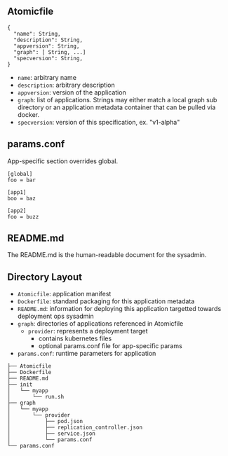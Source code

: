 ## Atomicfile

```
{
  "name": String,
  "description": String,
  "appversion": String,
  "graph": [ String, ...]
  "specversion": String,
}
```

* `name`: arbitrary name
* `description`: arbitrary description
* `appversion`: version of the application
* `graph`: list of applications. Strings may either match a local graph sub directory or an application metadata container that can be pulled via docker.
* `specversion`: version of this specification, ex. "v1-alpha"

## params.conf

App-specific section overrides global.

```
[global]
foo = bar

[app1]
boo = baz

[app2]
foo = buzz
```

## README.md

The README.md is the human-readable document for the sysadmin.

## Directory Layout

* `Atomicfile`: application manifest
* `Dockerfile`: standard packaging for this application metadata
* `README.md`: information for deploying this application targetted towards deployment ops sysadmin
* `graph`: directories of applications referenced in Atomicfile
  * `provider`: represents a deployment target
    * contains kubernetes files
    * optional params.conf file for app-specific params
* `params.conf`: runtime parameters for application


```
├── Atomicfile
├── Dockerfile
├── README.md
├── init
│   └── myapp
│       └── run.sh
├── graph
│   └── myapp
│       └── provider
│           ├── pod.json
│           ├── replication_controller.json
│           ├── service.json
│           └── params.conf
└── params.conf

```
